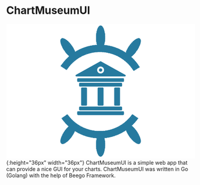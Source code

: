 # ChartMuseumUI
![logo](./logo.png){:height="36px" width="36px"}
ChartMuseumUI is a simple web app that can provide a nice GUI for your charts. 
ChartMuseumUI was written in Go (Golang) with the help of Beego Framework.
